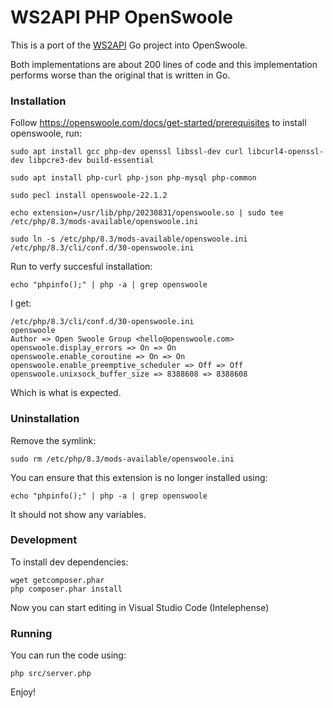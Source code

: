 # WS2API PHP OpenSwoole

This is a port of the [WS2API](https://github.com/mevdschee/ws2api) Go project
into OpenSwoole.

Both implementations are about 200 lines of code and this implementation 
performs worse than the original that is written in Go.

### Installation

Follow https://openswoole.com/docs/get-started/prerequisites to install
openswoole, run:

    sudo apt install gcc php-dev openssl libssl-dev curl libcurl4-openssl-dev libpcre3-dev build-essential

    sudo apt install php-curl php-json php-mysql php-common

    sudo pecl install openswoole-22.1.2 

    echo extension=/usr/lib/php/20230831/openswoole.so | sudo tee /etc/php/8.3/mods-available/openswoole.ini

    sudo ln -s /etc/php/8.3/mods-available/openswoole.ini /etc/php/8.3/cli/conf.d/30-openswoole.ini

Run to verfy succesful installation:

    echo "phpinfo();" | php -a | grep openswoole

I get:

    /etc/php/8.3/cli/conf.d/30-openswoole.ini
    openswoole
    Author => Open Swoole Group <hello@openswoole.com>
    openswoole.display_errors => On => On
    openswoole.enable_coroutine => On => On
    openswoole.enable_preemptive_scheduler => Off => Off
    openswoole.unixsock_buffer_size => 8388608 => 8388608

Which is what is expected.

### Uninstallation

Remove the symlink:

    sudo rm /etc/php/8.3/mods-available/openswoole.ini

You can ensure that this extension is no longer installed using:

    echo "phpinfo();" | php -a | grep openswoole

It should not show any variables.

### Development

To install dev dependencies:

    wget getcomposer.phar
    php composer.phar install

Now you can start editing in Visual Studio Code (Intelephense)

### Running

You can run the code using:

    php src/server.php

Enjoy!
